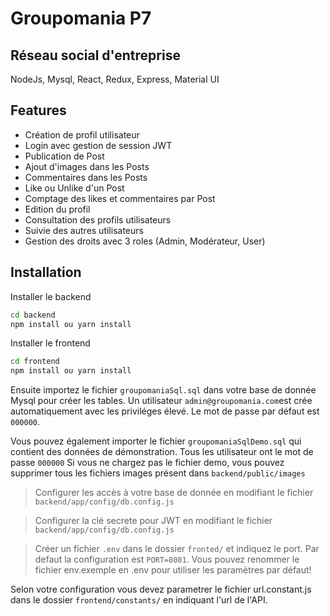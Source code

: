 # Groupomania P7

## Réseau social d'entreprise

NodeJs, Mysql, React, Redux, Express, Material UI

## Features
- Création de profil utilisateur
- Login avec gestion de session JWT
- Publication de Post
- Ajout d'images dans les Posts
- Commentaires dans les Posts
- Like ou Unlike d'un Post
- Comptage des likes et commentaires par Post
- Edition du profil
- Consultation des profils utilisateurs
- Suivie des autres utilisateurs
- Gestion des droits avec 3 roles (Admin, Modérateur, User)

## Installation
Installer le backend
```sh
cd backend
npm install ou yarn install
```

Installer le frontend
```sh
cd frontend
npm install ou yarn install
```

Ensuite importez le fichier `groupomaniaSql.sql` dans votre base de donnée Mysql pour créer les tables. Un utilisateur `admin@groupomania.com`est crée automatiquement avec les priviléges élevé. Le mot de passe par défaut est `000000`.

Vous pouvez également importer le fichier `groupomaniaSqlDemo.sql` qui contient des données de démonstration. Tous les utilisateur ont le mot de passe `000000`
Si vous ne chargez pas le fichier demo, vous pouvez supprimer tous les fichiers images présent dans `backend/public/images`

> Configurer les accès à votre base de donnée en modifiant le fichier `backend/app/config/db.config.js`

> Configurer la clé secrete pour JWT en modifiant le fichier `backend/app/config/db.config.js`

> Créer un fichier `.env` dans le dossier `fronted/` et indiquez le port. Par defaut la configuration est `PORT=8081`. Vous pouvez renommer le fichier env.exemple en .env pour utiliser les paramètres par défaut!

Selon votre configuration vous devez parametrer le fichier url.constant.js dans le dossier ```frontend/constants/``` en indiquant l'url de l'API.
